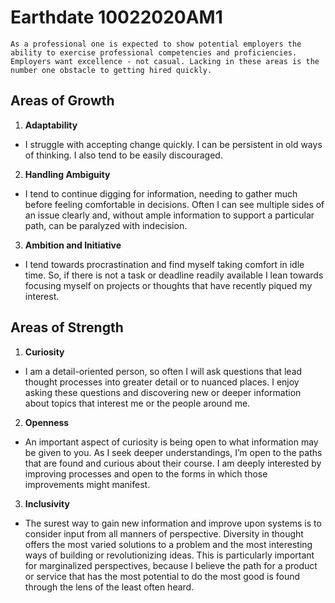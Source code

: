 # Earthdate 10022020AM1

	As a professional one is expected to show potential employers the ability to exercise professional competencies and proficiencies. Employers want excellence - not casual. Lacking in these areas is the number one obstacle to getting hired quickly.

## Areas of Growth
1.	**Adaptability**
-	I struggle with accepting change quickly. I can be persistent in old ways of thinking. I also tend to be easily discouraged.
2.	**Handling Ambiguity**
-	I tend to continue digging for information, needing to gather much before feeling comfortable in decisions. Often I can see multiple sides of an issue clearly and, without ample information to support a particular path, can be paralyzed with indecision.
3.	**Ambition and Initiative**
-	I tend towards procrastination and find myself taking comfort in idle time. So, if there is not a task or deadline readily available I lean towards focusing myself on projects or thoughts that have recently piqued my interest. 

## Areas of Strength
1.	**Curiosity**
-	I am a detail-oriented person, so often I will ask questions that lead thought processes into greater detail or to nuanced places. I enjoy asking these questions and discovering new or deeper information about topics that interest me or the people around me.
2.	**Openness**
-	An important aspect of curiosity is being open to what information may be given to you. As I seek deeper understandings, I’m open to the paths that are found and curious about their course. I am deeply interested by improving processes and open to the forms in which those improvements might manifest.
3.	**Inclusivity**
-	The surest way to gain new information and improve upon systems is to consider input from all manners of perspective. Diversity in thought offers the most varied solutions to a problem and the most interesting ways of building or revolutionizing ideas. This is particularly important for marginalized perspectives, because I believe the path for a product or service that has the most potential to do the most good is found through the lens of the least often heard.